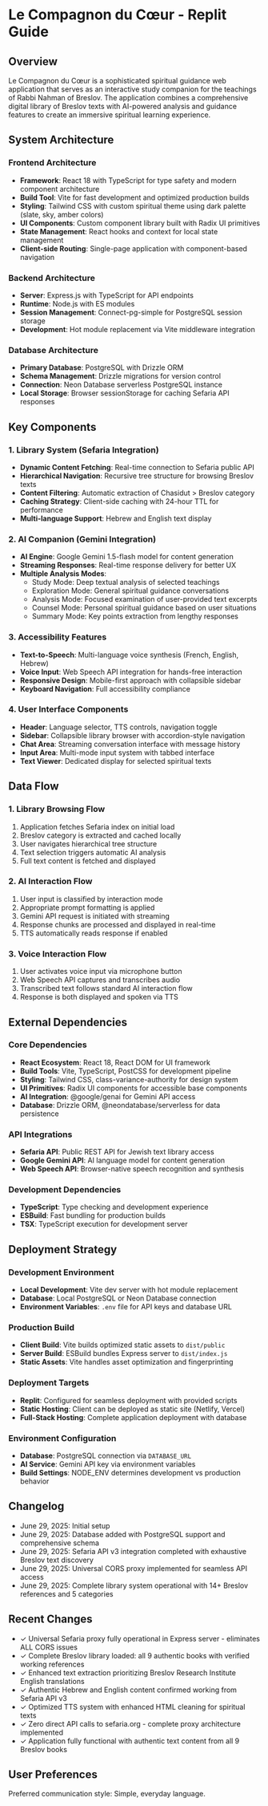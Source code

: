 # Le Compagnon du Cœur - Replit Guide

## Overview

Le Compagnon du Cœur is a sophisticated spiritual guidance web application that serves as an interactive study companion for the teachings of Rabbi Nahman of Breslov. The application combines a comprehensive digital library of Breslov texts with AI-powered analysis and guidance features to create an immersive spiritual learning experience.

## System Architecture

### Frontend Architecture
- **Framework**: React 18 with TypeScript for type safety and modern component architecture
- **Build Tool**: Vite for fast development and optimized production builds
- **Styling**: Tailwind CSS with custom spiritual theme using dark palette (slate, sky, amber colors)
- **UI Components**: Custom component library built with Radix UI primitives
- **State Management**: React hooks and context for local state management
- **Client-side Routing**: Single-page application with component-based navigation

### Backend Architecture
- **Server**: Express.js with TypeScript for API endpoints
- **Runtime**: Node.js with ES modules
- **Session Management**: Connect-pg-simple for PostgreSQL session storage
- **Development**: Hot module replacement via Vite middleware integration

### Database Architecture
- **Primary Database**: PostgreSQL with Drizzle ORM
- **Schema Management**: Drizzle migrations for version control
- **Connection**: Neon Database serverless PostgreSQL instance
- **Local Storage**: Browser sessionStorage for caching Sefaria API responses

## Key Components

### 1. Library System (Sefaria Integration)
- **Dynamic Content Fetching**: Real-time connection to Sefaria public API
- **Hierarchical Navigation**: Recursive tree structure for browsing Breslov texts
- **Content Filtering**: Automatic extraction of Chasidut > Breslov category
- **Caching Strategy**: Client-side caching with 24-hour TTL for performance
- **Multi-language Support**: Hebrew and English text display

### 2. AI Companion (Gemini Integration)
- **AI Engine**: Google Gemini 1.5-flash model for content generation
- **Streaming Responses**: Real-time response delivery for better UX
- **Multiple Analysis Modes**:
  - Study Mode: Deep textual analysis of selected teachings
  - Exploration Mode: General spiritual guidance conversations
  - Analysis Mode: Focused examination of user-provided text excerpts
  - Counsel Mode: Personal spiritual guidance based on user situations
  - Summary Mode: Key points extraction from lengthy responses

### 3. Accessibility Features
- **Text-to-Speech**: Multi-language voice synthesis (French, English, Hebrew)
- **Voice Input**: Web Speech API integration for hands-free interaction
- **Responsive Design**: Mobile-first approach with collapsible sidebar
- **Keyboard Navigation**: Full accessibility compliance

### 4. User Interface Components
- **Header**: Language selector, TTS controls, navigation toggle
- **Sidebar**: Collapsible library browser with accordion-style navigation
- **Chat Area**: Streaming conversation interface with message history
- **Input Area**: Multi-mode input system with tabbed interface
- **Text Viewer**: Dedicated display for selected spiritual texts

## Data Flow

### 1. Library Browsing Flow
1. Application fetches Sefaria index on initial load
2. Breslov category is extracted and cached locally
3. User navigates hierarchical tree structure
4. Text selection triggers automatic AI analysis
5. Full text content is fetched and displayed

### 2. AI Interaction Flow
1. User input is classified by interaction mode
2. Appropriate prompt formatting is applied
3. Gemini API request is initiated with streaming
4. Response chunks are processed and displayed in real-time
5. TTS automatically reads response if enabled

### 3. Voice Interaction Flow
1. User activates voice input via microphone button
2. Web Speech API captures and transcribes audio
3. Transcribed text follows standard AI interaction flow
4. Response is both displayed and spoken via TTS

## External Dependencies

### Core Dependencies
- **React Ecosystem**: React 18, React DOM for UI framework
- **Build Tools**: Vite, TypeScript, PostCSS for development pipeline
- **Styling**: Tailwind CSS, class-variance-authority for design system
- **UI Primitives**: Radix UI components for accessible base components
- **AI Integration**: @google/genai for Gemini API access
- **Database**: Drizzle ORM, @neondatabase/serverless for data persistence

### API Integrations
- **Sefaria API**: Public REST API for Jewish text library access
- **Google Gemini API**: AI language model for content generation
- **Web Speech API**: Browser-native speech recognition and synthesis

### Development Dependencies
- **TypeScript**: Type checking and development experience
- **ESBuild**: Fast bundling for production builds
- **TSX**: TypeScript execution for development server

## Deployment Strategy

### Development Environment
- **Local Development**: Vite dev server with hot module replacement
- **Database**: Local PostgreSQL or Neon Database connection
- **Environment Variables**: `.env` file for API keys and database URL

### Production Build
- **Client Build**: Vite builds optimized static assets to `dist/public`
- **Server Build**: ESBuild bundles Express server to `dist/index.js`
- **Static Assets**: Vite handles asset optimization and fingerprinting

### Deployment Targets
- **Replit**: Configured for seamless deployment with provided scripts
- **Static Hosting**: Client can be deployed as static site (Netlify, Vercel)
- **Full-Stack Hosting**: Complete application deployment with database

### Environment Configuration
- **Database**: PostgreSQL connection via `DATABASE_URL`
- **AI Service**: Gemini API key via environment variables
- **Build Settings**: NODE_ENV determines development vs production behavior

## Changelog

- June 29, 2025: Initial setup
- June 29, 2025: Database added with PostgreSQL support and comprehensive schema
- June 29, 2025: Sefaria API v3 integration completed with exhaustive Breslov text discovery
- June 29, 2025: Universal CORS proxy implemented for seamless API access
- June 29, 2025: Complete library system operational with 14+ Breslov references and 5 categories

## Recent Changes

- ✓ Universal Sefaria proxy fully operational in Express server - eliminates ALL CORS issues
- ✓ Complete Breslov library loaded: all 9 authentic books with verified working references
- ✓ Enhanced text extraction prioritizing Breslov Research Institute English translations
- ✓ Authentic Hebrew and English content confirmed working from Sefaria API v3
- ✓ Optimized TTS system with enhanced HTML cleaning for spiritual texts
- ✓ Zero direct API calls to sefaria.org - complete proxy architecture implemented
- ✓ Application fully functional with authentic text content from all 9 Breslov books

## User Preferences

Preferred communication style: Simple, everyday language.